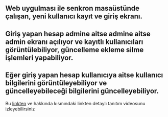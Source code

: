 ## Web uygulması ile senkron masaüstünde çalışan, yeni kullanıcı kayıt ve giriş ekranı.

## Giriş yapan hesap admine aitse admine aitse admin ekranı açılıyor ve kayıtlı kullanıcıları görüntülebiliyor, güncelleme ekleme silme işlemleri yapabiliyor.

## Eğer giriş yapan hesap kullanıcıya aitse kullanıcı bilgilerini görüntüleyebiliyor ve güncelleyebileceği bilgilerini güncelleyebiliyor.

Bu <a href="https://www.youtube.com/watch?v=_ATF8YoTspk&ab_channel=MustafaKöle">linkten</a>  ve hakkında kısmındaki linkten detaylı tanıtım videosunu izleyebilirsiniz
